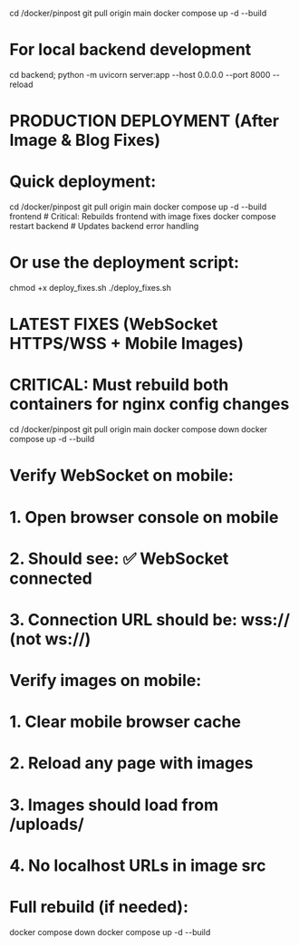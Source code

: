 cd /docker/pinpost
git pull origin main
docker compose up -d --build

# For local backend development
cd backend; python -m uvicorn server:app --host 0.0.0.0 --port 8000 --reload

# PRODUCTION DEPLOYMENT (After Image & Blog Fixes)
# Quick deployment:
cd /docker/pinpost
git pull origin main
docker compose up -d --build frontend  # Critical: Rebuilds frontend with image fixes
docker compose restart backend          # Updates backend error handling

# Or use the deployment script:
chmod +x deploy_fixes.sh
./deploy_fixes.sh

# LATEST FIXES (WebSocket HTTPS/WSS + Mobile Images)
# CRITICAL: Must rebuild both containers for nginx config changes
cd /docker/pinpost
git pull origin main
docker compose down
docker compose up -d --build

# Verify WebSocket on mobile:
# 1. Open browser console on mobile
# 2. Should see: ✅ WebSocket connected
# 3. Connection URL should be: wss:// (not ws://)

# Verify images on mobile:
# 1. Clear mobile browser cache
# 2. Reload any page with images
# 3. Images should load from /uploads/
# 4. No localhost URLs in image src

# Full rebuild (if needed):
docker compose down
docker compose up -d --build
